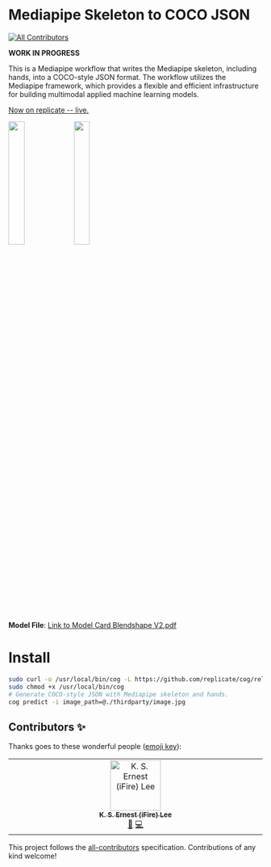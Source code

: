# Mediapipe Skeleton to COCO JSON
<!-- ALL-CONTRIBUTORS-BADGE:START - Do not remove or modify this section -->
[![All Contributors](https://img.shields.io/badge/all_contributors-1-orange.svg?style=flat-square)](#contributors-)
<!-- ALL-CONTRIBUTORS-BADGE:END -->

**WORK IN PROGRESS**

This is a Mediapipe workflow that writes the Mediapipe skeleton, including hands, into a COCO-style JSON format. The workflow utilizes the Mediapipe framework, which provides a flexible and efficient infrastructure for building multimodal applied machine learning models.

[Now on replicate -- live.](https://replicate.com/fire/v-sekai.mediapipe-labeler)

<img src="Screenshot 2023-09-03 065500.png" width="25%"> <img src="thirdparty/image.jpg" width="25%">

**Model File**: [Link to Model Card Blendshape V2.pdf](https://storage.googleapis.com/mediapipe-assets/Model%20Card%20Blendshape%20V2.pdf)

# Install

```zsh
sudo curl -o /usr/local/bin/cog -L https://github.com/replicate/cog/releases/latest/download/cog_`uname -s`_`uname -m`
sudo chmod +x /usr/local/bin/cog
# Generate COCO-style JSON with Mediapipe skeleton and hands.
cog predict -i image_path=@./thirdparty/image.jpg
```

## Contributors ✨

Thanks goes to these wonderful people ([emoji key](https://allcontributors.org/docs/en/emoji-key)):

<!-- ALL-CONTRIBUTORS-LIST:START - Do not remove or modify this section -->
<!-- prettier-ignore-start -->
<!-- markdownlint-disable -->
<table>
  <tbody>
    <tr>
      <td align="center" valign="top" width="14.28%"><a href="https://chibifire.com"><img src="https://avatars.githubusercontent.com/u/32321?v=4?s=100" width="100px;" alt="K. S. Ernest (iFire) Lee"/><br /><sub><b>K. S. Ernest (iFire) Lee</b></sub></a><br /><a href="#research-fire" title="Research">🔬</a> <a href="https://github.com/V-Sekai/V-Sekai.mediapipe-labeler/commits?author=fire" title="Code">💻</a></td>
    </tr>
  </tbody>
</table>

<!-- markdownlint-restore -->
<!-- prettier-ignore-end -->

<!-- ALL-CONTRIBUTORS-LIST:END -->

This project follows the [all-contributors](https://github.com/all-contributors/all-contributors) specification. Contributions of any kind welcome!
